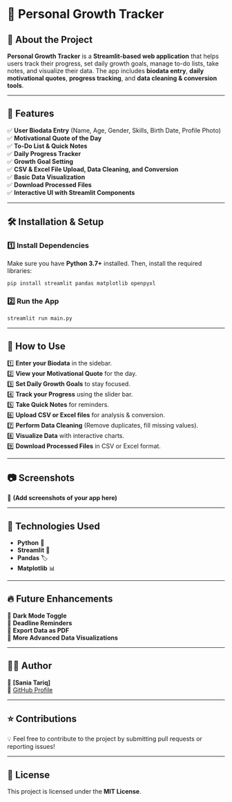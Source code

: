 # 🚀 Personal Growth Tracker

## 📌 About the Project
**Personal Growth Tracker** is a **Streamlit-based web application** that helps users track their progress, set daily growth goals, manage to-do lists, take notes, and visualize their data. The app includes **biodata entry**, **daily motivational quotes**, **progress tracking**, and **data cleaning & conversion tools**.

---

## 🎯 Features
✅ **User Biodata Entry** (Name, Age, Gender, Skills, Birth Date, Profile Photo)  
✅ **Motivational Quote of the Day**  
✅ **To-Do List & Quick Notes**  
✅ **Daily Progress Tracker**  
✅ **Growth Goal Setting**  
✅ **CSV & Excel File Upload, Data Cleaning, and Conversion**  
✅ **Basic Data Visualization**  
✅ **Download Processed Files**  
✅ **Interactive UI with Streamlit Components**  

---

## 🛠️ Installation & Setup

### **1️⃣ Install Dependencies**
Make sure you have **Python 3.7+** installed. Then, install the required libraries:
```sh
pip install streamlit pandas matplotlib openpyxl
```

### **2️⃣ Run the App**
```sh
streamlit run main.py
```

---

## 📌 How to Use
1️⃣ **Enter your Biodata** in the sidebar.  
2️⃣ **View your Motivational Quote** for the day.  
3️⃣ **Set Daily Growth Goals** to stay focused.  
4️⃣ **Track your Progress** using the slider bar.  
5️⃣ **Take Quick Notes** for reminders.  
6️⃣ **Upload CSV or Excel files** for analysis & conversion.  
7️⃣ **Perform Data Cleaning** (Remove duplicates, fill missing values).  
8️⃣ **Visualize Data** with interactive charts.  
9️⃣ **Download Processed Files** in CSV or Excel format.  

---

## 📷 Screenshots
🚀 **(Add screenshots of your app here)**

---

## 📌 Technologies Used
- **Python** 🐍
- **Streamlit** 🎨
- **Pandas** 🏷️
- **Matplotlib** 📊

---

## 🔥 Future Enhancements
🚀 **Dark Mode Toggle**  
🚀 **Deadline Reminders**  
🚀 **Export Data as PDF**  
🚀 **More Advanced Data Visualizations**  

---

## 👨‍💻 Author
📌 **[Sania Tariq]**  
🔗 [GitHub Profile](https://github.com/saniatariq388)

---

## ⭐ Contributions
💡 Feel free to contribute to the project by submitting pull requests or reporting issues!

---

## 🐜 License
This project is licensed under the **MIT License**.

